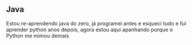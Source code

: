 ## Java
Estou re-aprendendo java do zero, já programei antes e esqueci tudo e fui aprender python anos depois, agora estou aqui 
apanhando porque o Python me mimou demais
